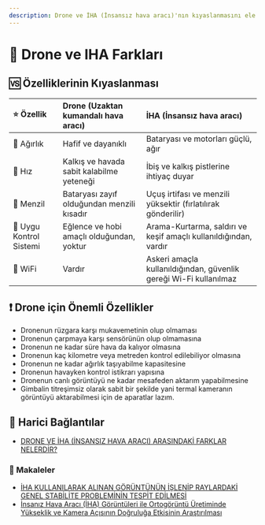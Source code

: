 ```yaml
---
description: Drone ve İHA (İnsansız hava aracı)'nın kıyaslanmasını ele alır.
---
```


# 🛬 Drone ve IHA Farkları

## 🆚 Özelliklerinin Kıyaslanması

| ⭐ Özellik | Drone  \(Uzaktan kumandalı hava aracı\) | İHA \(İnsansız hava aracı\) |
| :--- | :--- | :--- |
| 🎳 Ağırlık | Hafif ve dayanıklı | Bataryası ve motorları güçlü, ağır |
| 💨 Hız | Kalkış ve havada sabit kalabilme yeteneği | İbiş ve kalkış pistlerine ihtiyaç duyar |
| 🛫 Menzil | Bataryası zayıf olduğundan menzili kısadır | Uçuş irtifası ve menzili yüksektir \(fırlatılırak gönderilir\) |
| 📡 Uygu Kontrol Sistemi | Eğlence ve hobi amaçlı olduğundan, yoktur | Arama-Kurtarma, saldırı ve keşif amaçlı kullanıldığından, vardır |
| 📶 WiFi | Vardır | Askeri amaçla kullanıldığından, güvenlik gereği Wi-Fi kullanılmaz |

## ❗ Drone için Önemli Özellikler

* Dronenun rüzgara karşı mukavemetinin olup olmaması
* Dronenun çarpmaya karşı sensörünün olup olmamasına
* Dronenun ne kadar süre hava da kalıyor olmasına
* Dronenun kaç kilometre veya metreden kontrol edilebiliyor olmasına
* Dronenun ne kadar ağırlık taşıyabilme kapasitesine
* Dronenun havayken kontrol istikrarı yapısına
* Dronenun canlı görüntüyü ne kadar mesafeden aktarım yapabilmesine
* Gimbalin titreşimsiz olarak sabit bir şekilde yani termal kameranın görüntüyü aktarabilmesi için de aparatlar lazım.

## 🔗 Harici Bağlantılar

* [DRONE VE İHA \(İNSANSIZ HAVA ARACI\) ARASINDAKİ FARKLAR NELERDİR?](https://www.dronetamiri.com/drone-ve-iha-insansiz-hava-araci-arasindaki-farklar-nelerdir/)

### 📰 Makaleler

* [İHA KULLANILARAK ALINAN GÖRÜNTÜNÜN İŞLENİP RAYLARDAKİ GENEL STABİLİTE PROBLEMİNİN TESPİT EDİLMESİ](http://www.ibrahimcayiroglu.com/Dokumanlar/MekatronikProjeUygulamasi/28-Quadrotor_ve_Goruntu_Aktarimi_Ile_Raylardaki_Problem_Tespiti-Gokhan_KUSOGLU-Ali_Emre_KARADENIZ.pdf)
* [İnsanız Hava Aracı \(İHA\) Görüntüleri ile Ortogörüntü Üretiminde Yükseklik ve Kamera Açısının Doğruluğa Etkisinin Araştırılması](https://www.researchgate.net/publication/321586396_Insaniz_Hava_Araci_IHA_Goruntuleri_ile_Ortogoruntu_Uretiminde_Yukseklik_ve_Kamera_Acisinin_Dogruluga_Etkisinin_Arastirilmasi)

